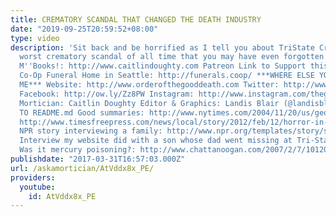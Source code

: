 ```yaml
---
title: CREMATORY SCANDAL THAT CHANGED THE DEATH INDUSTRY
date: "2019-09-25T20:59:52+08:00"
type: video
description: 'Sit back and be horrified as I tell you about TriState Crematory, the
  worst crematory scandal of all time that you may have even forgotten about. Buy
  M''Books!: http://www.caitlindoughty.com Patreon Link to Support this Channel: http://www.patreon.com/thegooddeath
  Co-Op Funeral Home in Seattle: http://funerals.coop/ ***WHERE ELSE YOU CAN FIND
  ME*** Website: http://www.orderofthegooddeath.com Twitter: http://www.twitter.com/thegooddeath
  Facebook: http://ow.ly/Zz8PW Instagram: http://www.instagram.com/thegooddeath ***CREDITS***
  Mortician: Caitlin Doughty Editor & Graphics: Landis Blair (@landisblair) ***MORE
  TO README.md Good summaries: http://www.nytimes.com/2004/11/20/us/georgia-crematory-manager-pleads-guilty-and-gives-apology.html
  http://www.timesfreepress.com/news/local/story/2012/feb/12/horror-in-noble/70497/
  NPR story interviewing a family: http://www.npr.org/templates/story/story.php?storyId=1140213
  Interview my website did with a son whose dad went missing at Tri-State: http://www.orderofthegooddeath.com/real-american-death-hero-brent-hendricks
  Was it mercury poisoning?: http://www.chattanoogan.com/2007/2/7/101204/Attorney-Says-Mercury-Poisoning-May.aspx'
publishdate: "2017-03-31T16:57:03.000Z"
url: /askamortician/AtVddx8x_PE/
providers:
  youtube:
    id: AtVddx8x_PE
---
```

